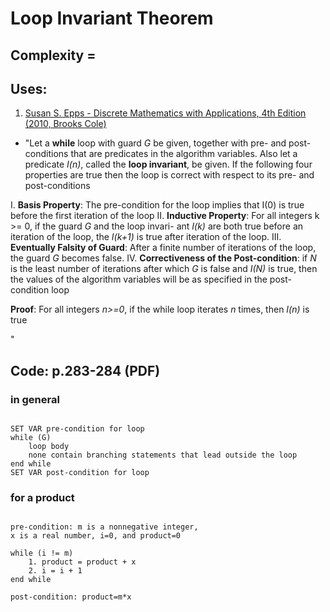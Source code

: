 # Loop Invariant Theorem
## Complexity = 
## Uses: 
1. [Susan S. Epps - Discrete Mathematics with Applications, 4th Edition (2010, Brooks Cole)](https://www.amazon.com/Discrete-Mathematics-Applications-Susanna-Epp/dp/0495391328)
- "Let a **while** loop with guard *G* be given, together with pre- and post-conditions that are 
predicates in the algorithm variables. Also let a predicate *I(n)*, called the **loop invariant**, 
be given. If the following four properties are true then the loop is correct with respect to its pre- and 
post-conditions

I. **Basis Property**: The pre-condition for the loop implies that I(0) is true before
the first iteration of the loop
II. **Inductive Property**: For all integers k >= 0, if the guard *G* and the loop invari-
ant *I(k)* are both true before an iteration of the loop, the *I(k+1)* is true after iteration
of the loop.
III. **Eventually Falsity of Guard**: After a finite number of iterations of the loop,
the guard *G* becomes false.
IV. **Correctiveness of the Post-condition**: if *N* is the least number of iterations after
which *G* is false and *I(N)* is true, then the values of the algorithm variables will be as
specified in the post-condition loop

**Proof**:
For all integers *n>=0*, if the while loop
iterates *n* times, then *I(n)* is true

"
## Code: p.283-284 (PDF)
### in general
```{r, tidy=FALSE, eval=FALSE, highlight=FALSE}

SET VAR pre-condition for loop
while (G)
	loop body
	none contain branching statements that lead outside the loop
end while
SET VAR post-condition for loop

```
### for a product
```{r, tidy=FALSE, eval=FALSE, highlight=FALSE}

pre-condition: m is a nonnegative integer, 
x is a real number, i=0, and product=0

while (i != m)
	1. product = product + x
	2. i = i + 1
end while

post-condition: product=m*x

```